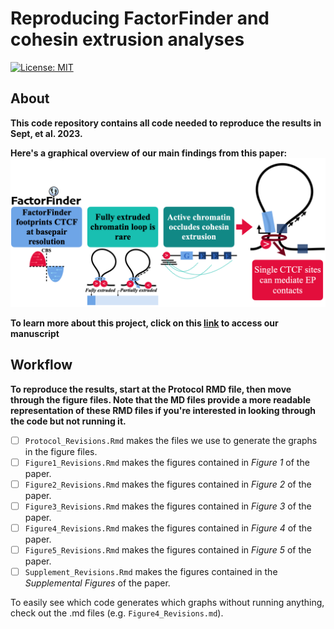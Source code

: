 # Reproducing FactorFinder and cohesin extrusion analyses
[![License: MIT](https://img.shields.io/badge/License-MIT-blue.svg)](https://opensource.org/licenses/MIT)

## About

**This code repository contains all code needed to reproduce the results in Sept, et al. 2023.**

**Here's a graphical overview of our main findings from this paper:**
<img width="1500" alt="image" src="https://github.com/aryeelab/cohesin_extrusion_reproducibility/blob/76671bb52ade16255807c9c43bc5b41115cff151/Figures/Graphical_Abstract.png">

**To learn more about this project, click on this [link](https://www.biorxiv.org/content/10.1101/2023.10.20.563340v3) to access our manuscript**

## Workflow
**To reproduce the results, start at the Protocol RMD file, then move through the figure files. Note that the MD files provide a more readable representation of these RMD files if you're interested in looking through the code but not running it.**

- [ ] `Protocol_Revisions.Rmd` makes the files we use to generate the graphs in the figure files.
- [ ] `Figure1_Revisions.Rmd` makes the figures contained in *Figure 1* of the paper.
- [ ] `Figure2_Revisions.Rmd` makes the figures contained in *Figure 2* of the paper.
- [ ] `Figure3_Revisions.Rmd` makes the figures contained in *Figure 3* of the paper.
- [ ] `Figure4_Revisions.Rmd` makes the figures contained in *Figure 4* of the paper.
- [ ] `Figure5_Revisions.Rmd` makes the figures contained in *Figure 5* of the paper.
- [ ] `Supplement_Revisions.Rmd` makes the figures contained in the *Supplemental Figures* of the paper.

To easily see which code generates which graphs without running anything, check out the .md files (e.g. `Figure4_Revisions.md`). 
